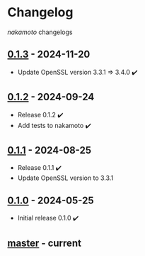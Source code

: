 # Changelog
_nakamoto_ changelogs

## [0.1.3] - 2024-11-20
- Update OpenSSL version 3.3.1 => 3.4.0 ✔️

## [0.1.2] - 2024-09-24
- Release 0.1.2 ✔️
- Add tests to nakamoto ✔️

## [0.1.1] - 2024-08-25
- Release 0.1.1 ✔️
- Update OpenSSL version to 3.3.1

## [0.1.0] - 2024-05-25
- Initial release 0.1.0 ✔️

## [master] - current

[0.1.0]: https://github.com/devfabiosilva/nakamoto/tree/v0.1.0
[0.1.1]: https://github.com/devfabiosilva/nakamoto/tree/v0.1.1
[0.1.2]: https://github.com/devfabiosilva/nakamoto/tree/v0.1.2
[0.1.3]: https://github.com/devfabiosilva/nakamoto/tree/v0.1.3
[master]: https://github.com/devfabiosilva/nakamoto/tree/master

